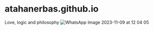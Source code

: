 # atahanerbas.github.io
Love, logic and philosophy
![WhatsApp Image 2023-11-09 at 12 04 05](https://github.com/Atahanerbas/atahanerbas.github.io/assets/159485848/1fd2e560-9b4c-4e97-8db8-9eff3c84c5bb)
